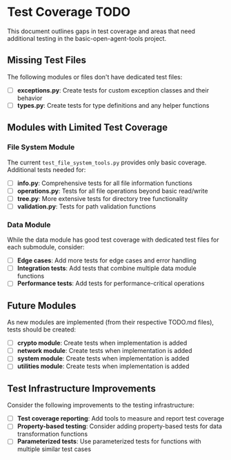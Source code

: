 # Test Coverage TODO

This document outlines gaps in test coverage and areas that need additional testing in the basic-open-agent-tools project.

## Missing Test Files

The following modules or files don't have dedicated test files:

- [ ] **exceptions.py**: Create tests for custom exception classes and their behavior
- [ ] **types.py**: Create tests for type definitions and any helper functions

## Modules with Limited Test Coverage

### File System Module

The current `test_file_system_tools.py` provides only basic coverage. Additional tests needed for:

- [ ] **info.py**: Comprehensive tests for all file information functions
- [ ] **operations.py**: Tests for all file operations beyond basic read/write
- [ ] **tree.py**: More extensive tests for directory tree functionality
- [ ] **validation.py**: Tests for path validation functions

### Data Module

While the data module has good test coverage with dedicated test files for each submodule, consider:

- [ ] **Edge cases**: Add more tests for edge cases and error handling
- [ ] **Integration tests**: Add tests that combine multiple data module functions
- [ ] **Performance tests**: Add tests for performance-critical operations

## Future Modules

As new modules are implemented (from their respective TODO.md files), tests should be created:

- [ ] **crypto module**: Create tests when implementation is added
- [ ] **network module**: Create tests when implementation is added
- [ ] **system module**: Create tests when implementation is added
- [ ] **utilities module**: Create tests when implementation is added

## Test Infrastructure Improvements

Consider the following improvements to the testing infrastructure:

- [ ] **Test coverage reporting**: Add tools to measure and report test coverage
- [ ] **Property-based testing**: Consider adding property-based tests for data transformation functions
- [ ] **Parameterized tests**: Use parameterized tests for functions with multiple similar test cases
